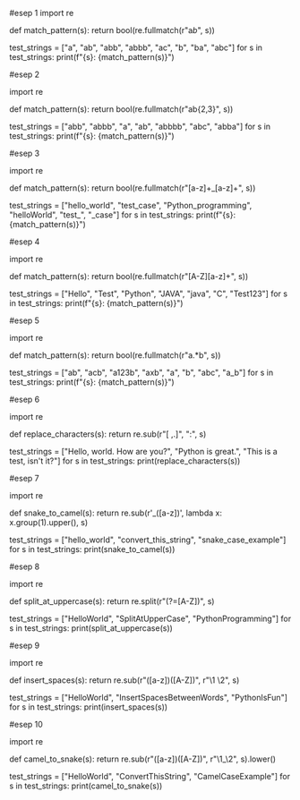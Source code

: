 #esep 1 
import re

def match_pattern(s):
    return bool(re.fullmatch(r"a*b*", s))

test_strings = ["a", "ab", "abb", "abbb", "ac", "b", "ba", "abc"]
for s in test_strings:
    print(f"{s}: {match_pattern(s)}")

#esep 2

import re

def match_pattern(s):
    return bool(re.fullmatch(r"ab{2,3}", s))

test_strings = ["abb", "abbb", "a", "ab", "abbbb", "abc", "abba"]
for s in test_strings:
    print(f"{s}: {match_pattern(s)}")

#esep 3

import re

def match_pattern(s):
    return bool(re.fullmatch(r"[a-z]+_[a-z]+", s))

test_strings = ["hello_world", "test_case", "Python_programming", "helloWorld", "test_", "_case"]
for s in test_strings:
    print(f"{s}: {match_pattern(s)}")

#esep 4

import re

def match_pattern(s):
    return bool(re.fullmatch(r"[A-Z][a-z]+", s))

test_strings = ["Hello", "Test", "Python", "JAVA", "java", "C", "Test123"]
for s in test_strings:
    print(f"{s}: {match_pattern(s)}")

#esep 5

import re

def match_pattern(s):
    return bool(re.fullmatch(r"a.*b", s))

test_strings = ["ab", "acb", "a123b", "axb", "a", "b", "abc", "a_b"]
for s in test_strings:
    print(f"{s}: {match_pattern(s)}")

#esep 6 

import re

def replace_characters(s):
    return re.sub(r"[ ,.]", ":", s)

test_strings = ["Hello, world. How are you?", "Python is great.", "This is a test, isn't it?"]
for s in test_strings:
    print(replace_characters(s))
 
 #esep 7

 import re

def snake_to_camel(s):
    return re.sub(r'_([a-z])', lambda x: x.group(1).upper(), s)

test_strings = ["hello_world", "convert_this_string", "snake_case_example"]
for s in test_strings:
    print(snake_to_camel(s))

#esep 8

import re

def split_at_uppercase(s):
    return re.split(r"(?=[A-Z])", s)

test_strings = ["HelloWorld", "SplitAtUpperCase", "PythonProgramming"]
for s in test_strings:
    print(split_at_uppercase(s))

#esep 9

import re

def insert_spaces(s):
    return re.sub(r"([a-z])([A-Z])", r"\1 \2", s)


test_strings = ["HelloWorld", "InsertSpacesBetweenWords", "PythonIsFun"]
for s in test_strings:
    print(insert_spaces(s))

#esep 10

import re

def camel_to_snake(s):
    return re.sub(r"([a-z])([A-Z])", r"\1_\2", s).lower()

test_strings = ["HelloWorld", "ConvertThisString", "CamelCaseExample"]
for s in test_strings:
    print(camel_to_snake(s))

